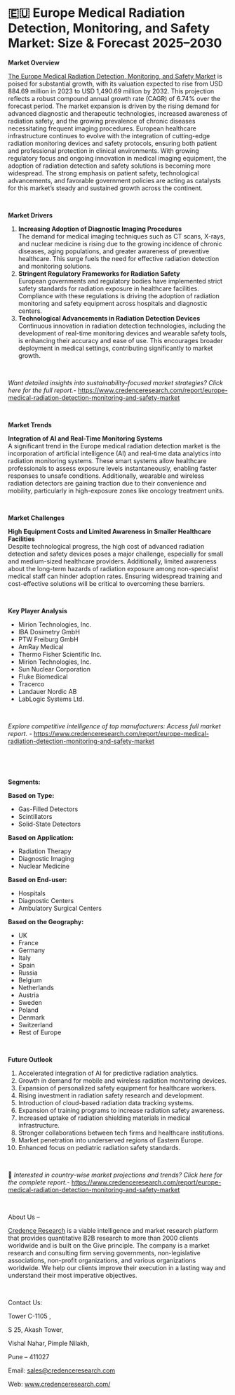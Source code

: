 # 🇪🇺 Europe Medical Radiation Detection, Monitoring, and Safety Market: Size & Forecast 2025–2030


<p><strong>Market Overview</strong></p>
<p><a href="https://www.credenceresearch.com/report/europe-medical-radiation-detection-monitoring-and-safety-market">The Europe Medical Radiation Detection, Monitoring, and Safety Market</a> is poised for substantial growth, with its valuation expected to rise from USD 884.69 million in 2023 to USD 1,490.69 million by 2032. This projection reflects a robust compound annual growth rate (CAGR) of 6.74% over the forecast period. The market expansion is driven by the rising demand for advanced diagnostic and therapeutic technologies, increased awareness of radiation safety, and the growing prevalence of chronic diseases necessitating frequent imaging procedures. European healthcare infrastructure continues to evolve with the integration of cutting-edge radiation monitoring devices and safety protocols, ensuring both patient and professional protection in clinical environments. With growing regulatory focus and ongoing innovation in medical imaging equipment, the adoption of radiation detection and safety solutions is becoming more widespread. The strong emphasis on patient safety, technological advancements, and favorable government policies are acting as catalysts for this market&rsquo;s steady and sustained growth across the continent.</p>
<p><strong>&nbsp;</strong></p>
<p><strong>Market Drivers</strong></p>
<ol>
<li><strong>Increasing Adoption of Diagnostic Imaging Procedures</strong><br data-start="1234" data-end="1237" /> The demand for medical imaging techniques such as CT scans, X-rays, and nuclear medicine is rising due to the growing incidence of chronic diseases, aging populations, and greater awareness of preventive healthcare. This surge fuels the need for effective radiation detection and monitoring solutions.</li>
<li data-start="1543" data-end="1878"><strong data-start="1543" data-end="1599">Stringent Regulatory Frameworks for Radiation Safety</strong><br data-start="1599" data-end="1602" /> European governments and regulatory bodies have implemented strict safety standards for radiation exposure in healthcare facilities. Compliance with these regulations is driving the adoption of radiation monitoring and safety equipment across hospitals and diagnostic centers.</li>
<li data-start="1883" data-end="2236"><strong data-start="1883" data-end="1944">Technological Advancements in Radiation Detection Devices</strong><br data-start="1944" data-end="1947" /> Continuous innovation in radiation detection technologies, including the development of real-time monitoring devices and wearable safety tools, is enhancing their accuracy and ease of use. This encourages broader deployment in medical settings, contributing significantly to market growth.</li>
</ol>
<p><strong>&nbsp;</strong></p>
<p><em>Want detailed insights into sustainability-focused market strategies? Click here for the full report.- </em><a href="https://www.credenceresearch.com/report/europe-medical-radiation-detection-monitoring-and-safety-market">https://www.credenceresearch.com/report/europe-medical-radiation-detection-monitoring-and-safety-market</a></p>
<p>&nbsp;</p>
<p><strong>Market Trends</strong></p>
<p><strong>Integration of AI and Real-Time Monitoring Systems</strong><br /> A significant trend in the Europe medical radiation detection market is the incorporation of artificial intelligence (AI) and real-time data analytics into radiation monitoring systems. These smart systems allow healthcare professionals to assess exposure levels instantaneously, enabling faster responses to unsafe conditions. Additionally, wearable and wireless radiation detectors are gaining traction due to their convenience and mobility, particularly in high-exposure zones like oncology treatment units.</p>
<p>&nbsp;</p>
<p><strong>Market Challenges</strong></p>
<p><strong>High Equipment Costs and Limited Awareness in Smaller Healthcare Facilities</strong><br data-start="2944" data-end="2947" /> Despite technological progress, the high cost of advanced radiation detection and safety devices poses a major challenge, especially for small and medium-sized healthcare providers. Additionally, limited awareness about the long-term hazards of radiation exposure among non-specialist medical staff can hinder adoption rates. Ensuring widespread training and cost-effective solutions will be critical to overcoming these barriers.</p>
<p><strong>&nbsp;</strong></p>
<p><strong>Key Player Analysis</strong></p>
<ul>
<li>Mirion Technologies, Inc.</li>
<li>IBA Dosimetry GmbH</li>
<li>PTW Freiburg GmbH</li>
<li>AmRay Medical</li>
<li>Thermo Fisher Scientific Inc.</li>
<li>Mirion Technologies, Inc.</li>
<li>Sun Nuclear Corporation</li>
<li>Fluke Biomedical</li>
<li>Tracerco</li>
<li>Landauer Nordic AB</li>
<li>LabLogic Systems Ltd.</li>
</ul>
<p>&nbsp;</p>
<p><em>Explore competitive intelligence of top manufacturers: Access full market report. - </em><a href="https://www.credenceresearch.com/report/europe-medical-radiation-detection-monitoring-and-safety-market">https://www.credenceresearch.com/report/europe-medical-radiation-detection-monitoring-and-safety-market</a></p>
<p>&nbsp;</p>
<p>&nbsp;</p>
<p><strong>Segments:</strong></p>
<p><strong>Based on&nbsp;Type:</strong></p>
<ul>
<li>Gas-Filled Detectors</li>
<li>Scintillators</li>
<li>Solid-State Detectors</li>
</ul>
<p><strong>Based on&nbsp;Application:</strong></p>
<ul>
<li>Radiation Therapy</li>
<li>Diagnostic Imaging</li>
<li>Nuclear Medicine</li>
</ul>
<p><strong>Based on End-user:</strong></p>
<ul>
<li>Hospitals</li>
<li>Diagnostic Centers</li>
<li>Ambulatory Surgical Centers</li>
</ul>
<p><strong>Based on the Geography:</strong></p>
<ul>
<li>UK</li>
<li>France</li>
<li>Germany</li>
<li>Italy</li>
<li>Spain</li>
<li>Russia</li>
<li>Belgium</li>
<li>Netherlands</li>
<li>Austria</li>
<li>Sweden</li>
<li>Poland</li>
<li>Denmark</li>
<li>Switzerland</li>
<li>Rest of Europe</li>
</ul>
<p>&nbsp;</p>
<p><strong>Future Outlook </strong></p>
<ol>
<li>Accelerated integration of AI for predictive radiation analytics.</li>
<li data-start="3490" data-end="3562">Growth in demand for mobile and wireless radiation monitoring devices.</li>
<li data-start="3566" data-end="3634">Expansion of personalized safety equipment for healthcare workers.</li>
<li data-start="3638" data-end="3703">Rising investment in radiation safety research and development.</li>
<li data-start="3707" data-end="3769">Introduction of cloud-based radiation data tracking systems.</li>
<li data-start="3773" data-end="3845">Expansion of training programs to increase radiation safety awareness.</li>
<li data-start="3849" data-end="3927">Increased uptake of radiation shielding materials in medical infrastructure.</li>
<li data-start="3931" data-end="4004">Stronger collaborations between tech firms and healthcare institutions.</li>
<li data-start="4008" data-end="4072">Market penetration into underserved regions of Eastern Europe.</li>
<li data-start="4077" data-end="4132">Enhanced focus on pediatric radiation safety standards.</li>
</ol>
<p><strong>&nbsp;</strong></p>
<p>📌 <em>Interested in country-wise market projections and trends? Click here for the complete report.- </em><a href="https://www.credenceresearch.com/report/europe-medical-radiation-detection-monitoring-and-safety-market">https://www.credenceresearch.com/report/europe-medical-radiation-detection-monitoring-and-safety-market</a></p>
<p>&nbsp;</p>
<p>About Us &ndash;</p>
<p><a href="https://www.credenceresearch.com/">Credence Research</a> is a viable intelligence and market research platform that provides quantitative B2B research to more than 2000 clients worldwide and is built on the Give principle. The company is a market research and consulting firm serving governments, non-legislative associations, non-profit organizations, and various organizations worldwide. We help our clients improve their execution in a lasting way and understand their most imperative objectives.</p>
<p>&nbsp;</p>
<p>Contact Us:</p>
<p>Tower C-1105 ,</p>
<p>S 25, Akash Tower,</p>
<p>Vishal Nahar, Pimple Nilakh,</p>
<p>Pune &ndash; 411027</p>
<p>Email: <a href="mailto:sales@credenceresearch.com">sales@credenceresearch.com</a></p>
<p>Web: <a href="http://www.credenceresearch.com/">www.credenceresearch.com/</a></p>
